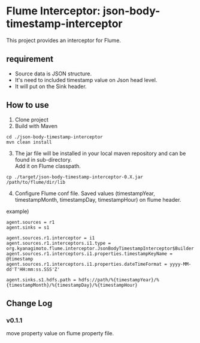 # Flume Interceptor: json-body-timestamp-interceptor

This project provides an interceptor for Flume.

## requirement
  - Source data is JSON structure.
  - It's need to included timestamp value on Json head level.
  - It will put on the Sink header.

## How to use
1. Clone project
2. Build with Maven
```
cd ./json-body-timestamp-interceptor
mvn clean install
```

3. The jar file will be installed in your local maven repository and can be found in sub-directory.  
Add it on Flume classpath.
```
cp ./target/json-body-timestamp-interceptor-0.X.jar /path/to/flume/dir/lib
```

4. Configure Flume conf file.
Saved values (timestampYear, timestampMonth, timestampDay, timestampHour) on flume header.

example)
```properties
agent.sources = r1
agent.sinks = s1

agent.sources.r1.interceptor = i1
agent.sources.r1.interceptors.i1.type = org.kyanagimoto.flume.interceptor.JsonBodyTimestampInterceptor$Builder
agent.sources.r1.interceptors.i1.properties.timestampKeyName = @timestamp
agent.sources.r1.interceptors.i1.properties.dateTimeFormat = yyyy-MM-dd'T'HH:mm:ss.SSS'Z'

agent.sinks.s1.hdfs.path = hdfs://path/%{timestampYear}/%{timestampMonth}/%{timestampDay}/%{timestampHour}
```

## Change Log
### v0.1.1
move property value on flume property file.
